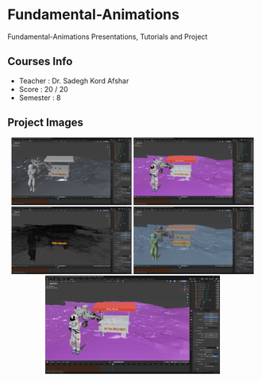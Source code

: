 # Fundamental-Animations
Fundamental-Animations Presentations, Tutorials and Project

## Courses Info
- Teacher : Dr. Sadegh Kord Afshar
- Score : 20 / 20
- Semester : 8

## Project Images
<div align="center">
  <img src="./Assets/1.png" width="48%"/>
  <img src="./Assets/2.png" width="48%"/>
  <img src="./Assets/3.png" width="48%"/>
  <img src="./Assets/4.png" width="48%"/>
</div>

<div align="center">
  <a href="./Assets/1.mp4">
    <img src="./Assets/2.png" width="70%" alt="Watch the video"/>
  </a>
</div>
